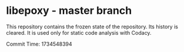 # libepoxy - master branch

This repository contains the frozen state of the repository.
Its history is cleared. It is used only for static code
analysis with Codacy.

Commit Time: 1734548394